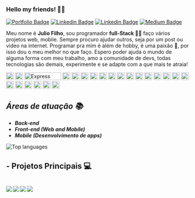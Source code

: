 ### Hello my friends! 🙋‍♂️

[![Portfolio Badge](https://img.shields.io/badge/Developer-Portifólio-black)](https://github.com/JulioCesar012)
[![Linkedin Badge](https://img.shields.io/badge/-LinkedIn-blue?style=flat-square&logo=Linkedin&logoColor=white&link=https://www.linkedin.com/in/julio-cesar-filho-759653171/)](https://www.linkedin.com/in/julio-cesar-filho-759653171/)
[![Linkedin Badge](https://img.shields.io/badge/-Gmail-red?style=flat-square&logo=Gmail&logoColor=white&link=mailto:rodriguesjuliocesar145@gmail.com)](mailto:rodriguesjuliocesar145@gmail.com)
[![Medium Badge](https://img.shields.io/badge/-Medium-292929?style=flat-square&labelColor=292929&logo=Medium&link=https://medium.com/@juliofilho12)](https://medium.com/@juliofilho12)

Meu nome é <strong>Julio Filho</strong>, sou programador <strong>full-Stack 👨‍💻</strong> faço vários projetos web, mobile. Sempre procuro ajudar outros, seja por um post ou video na internet. Programar pra mim é além de hobby, é uma paixão 💙, por isso dou o meu melhor no que faço. Espero poder ajuda o mundo de alguma forma com meu trabalho, amo a comunidade de devs, todas tecnologias são demais, experimente e se adapte com a que mais te atraia!

<a href="https://developer.mozilla.org/en-US/docs/Web/JavaScript" title="JavaScript"><img src="https://github.com/tomchen/stack-icons/blob/master/logos/javascript.svg" alt="JavaScript" width="21px" height="21px"></a>
<a href="https://nodejs.org/" title="Node.js"><img src="https://github.com/tomchen/stack-icons/blob/master/logos/nodejs-icon.svg" alt="Node.js" width="21px" height="21px"></a>
<a href="https://expressjs.com/" title="Express"><img src="https://github.com/MarioTerron/logo-images/blob/master/logos/expressjs.png" alt="Express" width="100px" height="21px"></a>
<a href="https://tc39.es/ecma262/" title="ECMAScript 6"><img src="https://github.com/tomchen/stack-icons/blob/master/logos/es6.svg" alt="ECMAScript 6" width="21px" height="21px"></a>
<a href="https://www.typescriptlang.org/" title="Typescript"><img src="https://github.com/tomchen/stack-icons/blob/master/logos/typescript-icon.svg" alt="Typescript" width="21px" height="21px"></a>
<a href="https://reactjs.org/" title="React"><img src="https://github.com/tomchen/stack-icons/blob/master/logos/react.svg" alt="React" width="21px" height="21px"></a>
<a href="https://redux.js.org/" title="Redux"><img src="https://github.com/tomchen/stack-icons/blob/master/logos/redux.svg" alt="Redux" width="21px" height="21px"></a>
<a href="https://www.w3.org/TR/html5/" title="HTML5"><img src="https://github.com/tomchen/stack-icons/blob/master/logos/html-5.svg" alt="HTML5" width="21px" height="21px"></a>
<a href="https://www.w3.org/TR/CSS/" title="CSS3"><img src="https://github.com/tomchen/stack-icons/blob/master/logos/css-3.svg" alt="CSS3" width="21px" height="21px"></a>
<a href="https://getbootstrap.com/" title="Bootstrap"><img src="https://github.com/tomchen/stack-icons/blob/master/logos/bootstrap.svg" alt="Bootstrap" width="21px" height="21px"></a>
<a href="https://dev.mysql.com/" title="MySQL"><img src="https://github.com/tomchen/stack-icons/blob/master/logos/mysql.svg" alt="MySQL" width="21px" height="21px"></a>
<a href="https://www.mongodb.org/" title="MongoDB"><img src="https://github.com/tomchen/stack-icons/blob/master/logos/mongodb-icon.svg" alt="MongoDB" width="21px" height="21px"></a>
<a href="https://reactnative.dev/" title="React Native"><img src="https://github.com/tomchen/stack-icons/blob/master/logos/react.svg" alt="React Native" width="21px" height="21px"></a>
<a href="https://git-scm.com/" title="Git"><img src="https://github.com/tomchen/stack-icons/blob/master/logos/git-icon.svg" alt="Git" width="21px" height="21px"></a>
<a href="https://www.npmjs.com/" title="NPM"><img src="https://github.com/tomchen/stack-icons/blob/master/logos/npm.svg" alt="NPM" width="21px" height="21px"></a>
<a href="https://yarnpkg.com/" title="Yarn"><img src="https://github.com/tomchen/stack-icons/blob/master/logos/yarn.svg" alt="Yarn" width="21px" height="21px"></a>
<a href="https://webpack.js.org/" title="webpack"><img src="https://github.com/tomchen/stack-icons/blob/master/logos/webpack.svg" alt="webpack" width="21px" height="21px"></a>
<a href="https://jestjs.io/" title="Jest"><img src="https://github.com/tomchen/stack-icons/blob/master/logos/jest.svg" alt="Jest" width="21px" height="21px"></a>
<a href="https://code.visualstudio.com/" title="Visual Studio Code"><img src="https://github.com/tomchen/stack-icons/blob/master/logos/visual-studio-code.svg" alt="Visual Studio Code" width="21px" height="21px"></a>
<a href="https://atom.io/" title="Atom"><img src="https://github.com/tomchen/stack-icons/blob/master/logos/atom.svg" alt="Atom" width="21px" height="21px"></a>
<a href="https://electron.atom.io/" title="Electron"><img src="https://github.com/tomchen/stack-icons/blob/master/logos/electron.svg" alt="Electron" width="21px" height="21px"></a>
<a href="https://ant.design/" title="Ant Design"><img src="https://github.com/tomchen/stack-icons/blob/master/logos/ant-design.svg" alt="Ant Design" width="21px" height="21px"></a>
<a href="http://figma.com" title="Figma"><img src="https://camo.githubusercontent.com/9c25db6c8f2f83863c65be2cc47543020be957662831452aa5a7d6d81129f6fe/68747470733a2f2f63646e2e737667706f726e2e636f6d2f6c6f676f732f6669676d612e737667" alt="Figma" width="21px" height="21px"></a>

## ***Áreas de atuação 📚***

* ***Back-end*** 
* ***Front-end (Web and Mobile)***
* ***Mobile (Desenvolvimento de apps)***


<img src="https://github-readme-stats.vercel.app/api/top-langs/?username=JulioCesar012&layout=compact" alt="Top languages"/>

## - Projetos Principais  💻 
<br />

  <a href="https://github.com/JulioCesar012/NextLevelWeek2#readme">
    <img align="left" src="https://github-readme-stats.vercel.app/api/pin/?username=JulioCesar012&repo=NextLevelWeek2&theme=tokyonight&show_icons=true" />
  </a>
  <a href="https://github.com/JulioCesar012/InterfacePipefy#readme">
    <img align="left" src="https://github-readme-stats.vercel.app/api/pin/?username=JulioCesar012&repo=InterfacePipefy&theme=tokyonight&show_icons=true" />
  </a>
  <a href="https://github.com/JulioCesar012/Omnistack-11#readme">
    <img align="left" src="https://github-readme-stats.vercel.app/api/pin/?username=JulioCesar012&repo=Omnistack-11&theme=tokyonight&show_icons=true" />
  </a>
   <a href="https://github.com/JulioCesar012/Clone_Twitter#readme">
    <img align="left" src="https://github-readme-stats.vercel.app/api/pin/?username=JulioCesar012&repo=Clone_Twitter&theme=tokyonight&show_icons=true" />
  </a>

